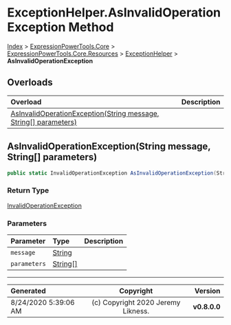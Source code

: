 ﻿# ExceptionHelper.AsInvalidOperationException Method

[Index](../index.md) > [ExpressionPowerTools.Core](ExpressionPowerTools.Core.a.md) > [ExpressionPowerTools.Core.Resources](ExpressionPowerTools.Core.Resources.n.md) > [ExceptionHelper](ExpressionPowerTools.Core.Resources.ExceptionHelper.cs.md) > **AsInvalidOperationException**



## Overloads

| Overload | Description |
| :-- | :-- |
| [AsInvalidOperationException(String message, String[] parameters)](#asinvalidoperationexceptionstring-message-string[]-parameters) |  |
## AsInvalidOperationException(String message, String[] parameters)



```csharp
public static InvalidOperationException AsInvalidOperationException(String message, String[] parameters)
```

### Return Type

 [InvalidOperationException](https://docs.microsoft.com/dotnet/api/system.invalidoperationexception) 

### Parameters

| Parameter | Type | Description |
| :-- | :-- | :-- |
| `message` | [String](https://docs.microsoft.com/dotnet/api/system.string) |  |
| `parameters` | [String[]](https://docs.microsoft.com/dotnet/api/system.string[]) |  |



---

| Generated | Copyright | Version |
| :-- | :-: | --: |
| 8/24/2020 5:39:06 AM | (c) Copyright 2020 Jeremy Likness. | **v0.8.0.0** |
